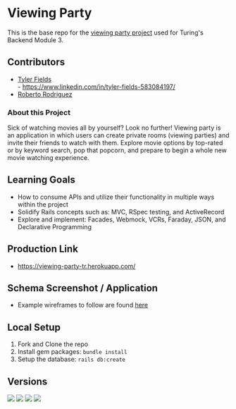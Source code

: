 # Viewing Party

This is the base repo for the [viewing party project](https://backend.turing.io/module3/projects/viewing_party) used for Turing's Backend Module 3.

## Contributors

 - [Tyler Fields](https://github.com/fieldstyler) <br> - https://www.linkedin.com/in/tyler-fields-583084197/
 - [Roberto Rodriguez](https://github.com/robertorodriguez12)

### About this Project

Sick of watching movies all by yourself? Look no further! Viewing party is an application in which users can create private rooms (viewing parties) and invite their friends to watch with them. Explore movie options by top-rated or by keyword search, pop that popcorn, and prepare to begin a whole new movie watching experience.

## Learning Goals

 - How to consume APIs and utilize their functionality in multiple ways within the project
 - Solidify Rails concepts such as: MVC, RSpec testing, and ActiveRecord
 - Explore and implement: Facades, Webmock, VCRs, Faraday, JSON, and Declarative Programming

## Production Link

 - https://viewing-party-tr.herokuapp.com/

## Schema Screenshot / Application

 - Example wireframes to follow are found [here](https://backend.turing.io/module3/projects/viewing_party/wireframes)

## Local Setup

1. Fork and Clone the repo
2. Install gem packages: `bundle install`
3. Setup the database: `rails db:create`

## Versions
   ![](https://img.shields.io/badge/Rails-5.2.4-informational?style=flat&logo=<LOGO_NAME>&logoColor=white&color=2bbc8a)    ![](https://img.shields.io/badge/Code-HTML-informational?style=flat&logo=<LOGO_NAME>&logoColor=white&color=2bbc8a) ![](https://img.shields.io/badge/Code-CSS-informational?style=flat&logo=<LOGO_NAME>&logoColor=white&color=2bbc8a) ![](https://img.shields.io/badge/Ruby-2.5.3-orange)

